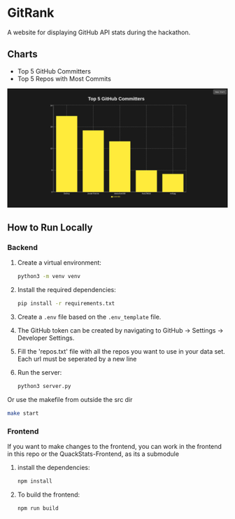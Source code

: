 # GitRank

A website for displaying GitHub API stats during the hackathon.

## Charts
- Top 5 GitHub Committers
- Top 5 Repos with Most Commits

![Demo Image](./demo_image/gitrank.png)


## How to Run Locally

### Backend
1. Create a virtual environment:
    ```bash
    python3 -m venv venv
    ```

2. Install the required dependencies:
    ```bash
    pip install -r requirements.txt
    ```

3. Create a `.env` file based on the `.env_template` file.

4. The GitHub token can be created by navigating to GitHub -> Settings -> Developer Settings.

5. Fill the 'repos.txt' file with all the repos you want to use in your data set. Each url must be seperated by a new line

6. Run the server:
    ```bash
    python3 server.py
    ```
  Or use the makefile from outside the src dir 
  ```bash
  make start
  ```

### Frontend
If you want to make changes to the frontend, you can work in the frontend in this repo 
or the QuackStats-Frontend, as its a submodule 

1. install the dependencies:
    ```bash
    npm install
    ```

2. To build the frontend:
    ```bash
    npm run build
    ```

